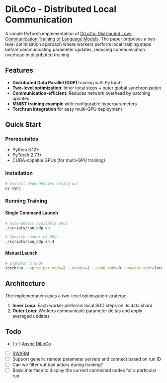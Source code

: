 # DiLoCo - Distributed Local Communication

A simple PyTorch implementation of [DiLoCo: Distributed Low-Communication Training of Language Models](https://arxiv.org/abs/2311.08105). The paper proposes a two-level optimization approach where workers perform local training steps before communicating parameter updates, reducing communication overhead in distributed training.

## Features

- **Distributed Data Parallel (DDP)** training with PyTorch
- **Two-level optimization**: Inner local steps + outer global synchronization
- **Communication-efficient**: Reduces network overhead by batching updates
- **MNIST training example** with configurable hyperparameters
- **Torchrun integration** for easy multi-GPU deployment

## Quick Start

### Prerequisites

- Python 3.12+
- PyTorch 2.7.1+
- CUDA-capable GPUs (for multi-GPU training)

### Installation

```bash
# Install dependencies (using uv)
uv sync
```

### Running Training

#### Single Command Launch
```bash
# Auto-detect available GPUs
./scripts/run_ddp.sh

# Specify number of GPUs
./scripts/run_ddp.sh 4
```

#### Manual Launch
```bash
# Example: 2 GPUs
torchrun --nproc_per_node=2 --nnodes=1 --node_rank=0 --master_addr=localhost --master_port=29500 src/main_ddp.py
```

## Architecture

The implementation uses a two-level optimization strategy:

1. **Inner Loop**: Each worker performs local SGD steps on its data shard
2. **Outer Loop**: Workers communicate parameter deltas and apply averaged updates

## Todo
- [ x ] [Async DiLoCo](https://arxiv.org/abs/2401.09135)
- [ ] [SWARM](https://arxiv.org/abs/2301.11913)
- [ ] Support generic remote parameter servers and connect based on run ID
- [ ] Can we filter out bad actors during training?
- [ ] Basic interface to display the current connected nodes for a particular run